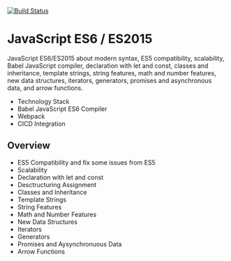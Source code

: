 [![Build Status](https://travis-ci.org/Khachornchit/JavaScript-ES6-ES2015.svg?branch=master)](https://travis-ci.org/Khachornchit/JavaScript-ES6-ES2015)

# JavaScript ES6 / ES2015
JavaScript ES6/ES2015 about modern syntax, ES5 compatibility, scalability, Babel JavaScript compiler, declaration with let and const, classes and inheritance, template strings, string features, math and number features, new data structures, iterators, generators, promises and asynchronous data, and arrow functions.

* Technology Stack
* Babel JavaScript ES6 Compiler
* Webpack
* CICD Integration

## Overview
* ES5 Compatibility and fix some issues from ES5
* Scalability
* Declaration with let and const
* Desctructuring Assignment
* Classes and Inheritance
* Template Strings
* String Features
* Math and Number Features
* New Data Structures
* Iterators
* Generators
* Promises and Aysynchronuous Data
* Arrow Functions
